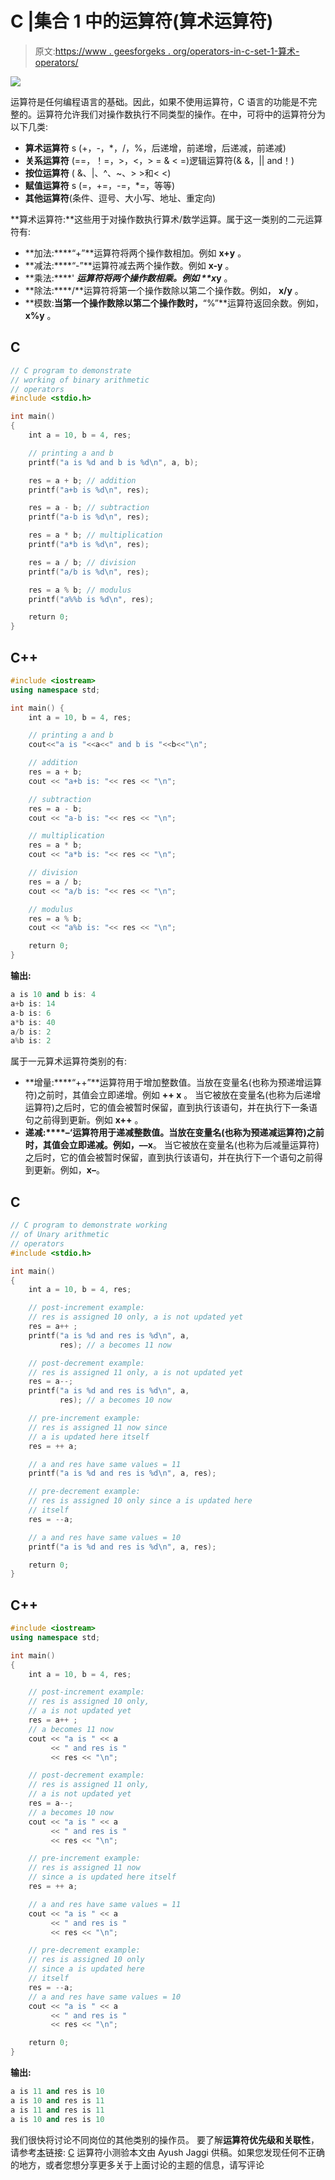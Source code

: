 # C |集合 1 中的运算符(算术运算符)

> 原文:[https://www . geesforgeks . org/operators-in-c-set-1-算术-operators/](https://www.geeksforgeeks.org/operators-in-c-set-1-arithmetic-operators/)

![](img/7475cb9d2bc2dd61cbab802613738268.png)

运算符是任何编程语言的基础。因此，如果不使用运算符，C 语言的功能是不完整的。运算符允许我们对操作数执行不同类型的操作。在中，可将中的运算符分为以下几类:

*   **算术运算符** s (+，-，*，/，%，后递增，前递增，后递减，前递减)
*   **关系运算符** (==，！=，>，<，> = & < =)逻辑运算符(& &，|| and！)
*   **按位运算符** ( &、|、^、~、> >和< <)
*   **赋值运算符** s (=，+=，-=，*=，等等)
*   **其他运算符**(条件、逗号、大小写、地址、重定向)

**算术运算符:**这些用于对操作数执行算术/数学运算。属于这一类别的二元运算符有:

*   **加法:****“+”**运算符将两个操作数相加。例如 **x+y** 。
*   **减法:****“-”**运算符减去两个操作数。例如 **x-y** 。
*   **乘法:****' ***运算符将两个操作数相乘。例如 **x*y** 。
*   **除法:****/**运算符将第一个操作数除以第二个操作数。例如， **x/y** 。
*   **模数:**当第一个操作数除以第二个操作数时，**“%”**运算符返回余数。例如， **x%y** 。

## C

```cpp
// C program to demonstrate
// working of binary arithmetic
// operators
#include <stdio.h>

int main()
{
    int a = 10, b = 4, res;

    // printing a and b
    printf("a is %d and b is %d\n", a, b);

    res = a + b; // addition
    printf("a+b is %d\n", res);

    res = a - b; // subtraction
    printf("a-b is %d\n", res);

    res = a * b; // multiplication
    printf("a*b is %d\n", res);

    res = a / b; // division
    printf("a/b is %d\n", res);

    res = a % b; // modulus
    printf("a%%b is %d\n", res);

    return 0;
}
```

## C++

```cpp
#include <iostream>
using namespace std;

int main() {
    int a = 10, b = 4, res;

    // printing a and b
    cout<<"a is "<<a<<" and b is "<<b<<"\n";

    // addition
    res = a + b; 
    cout << "a+b is: "<< res << "\n";

    // subtraction
    res = a - b; 
    cout << "a-b is: "<< res << "\n";

    // multiplication
    res = a * b; 
    cout << "a*b is: "<< res << "\n";

    // division
    res = a / b;
    cout << "a/b is: "<< res << "\n";

    // modulus
    res = a % b;
    cout << "a%b is: "<< res << "\n";

    return 0;
}
```

**输出:**

```cpp
a is 10 and b is: 4
a+b is: 14
a-b is: 6
a*b is: 40
a/b is: 2
a%b is: 2

```

属于一元算术运算符类别的有:

*   **增量:****“++”**运算符用于增加整数值。当放在变量名(也称为预递增运算符)之前时，其值会立即递增。例如 **++ x** 。
    当它被放在变量名(也称为后递增运算符)之后时，它的值会被暂时保留，直到执行该语句，并在执行下一条语句之前得到更新。例如 **x++** 。
*   **递减:****–‘**运算符用于递减整数值。当放在变量名(也称为预递减运算符)之前时，其值会立即递减。例如，**––x**。
    当它被放在变量名(也称为后减量运算符)之后时，它的值会被暂时保留，直到执行该语句，并在执行下一个语句之前得到更新。例如，**x–**。

## C

```cpp
// C program to demonstrate working
// of Unary arithmetic
// operators
#include <stdio.h>

int main()
{
    int a = 10, b = 4, res;

    // post-increment example:
    // res is assigned 10 only, a is not updated yet
    res = a++ ;
    printf("a is %d and res is %d\n", a,
           res); // a becomes 11 now

    // post-decrement example:
    // res is assigned 11 only, a is not updated yet
    res = a--;
    printf("a is %d and res is %d\n", a,
           res); // a becomes 10 now

    // pre-increment example:
    // res is assigned 11 now since
    // a is updated here itself
    res = ++ a;

    // a and res have same values = 11
    printf("a is %d and res is %d\n", a, res);

    // pre-decrement example:
    // res is assigned 10 only since a is updated here
    // itself
    res = --a;

    // a and res have same values = 10
    printf("a is %d and res is %d\n", a, res);

    return 0;
}
```

## C++

```cpp
#include <iostream>
using namespace std;

int main()
{
    int a = 10, b = 4, res;

    // post-increment example:
    // res is assigned 10 only,
    // a is not updated yet
    res = a++ ;
    // a becomes 11 now
    cout << "a is " << a
         << " and res is "
         << res << "\n";

    // post-decrement example:
    // res is assigned 11 only,
    // a is not updated yet
    res = a--;
    // a becomes 10 now
    cout << "a is " << a
         << " and res is "
         << res << "\n";

    // pre-increment example:
    // res is assigned 11 now
    // since a is updated here itself
    res = ++ a;

    // a and res have same values = 11
    cout << "a is " << a
         << " and res is "
         << res << "\n";

    // pre-decrement example:
    // res is assigned 10 only
    // since a is updated here
    // itself
    res = --a;
    // a and res have same values = 10
    cout << "a is " << a
         << " and res is "
         << res << "\n";

    return 0;
}
```

**输出:**

```cpp
a is 11 and res is 10
a is 10 and res is 11
a is 11 and res is 11
a is 10 and res is 10

```

我们很快将讨论不同岗位的其他类别的操作员。
要了解**运算符优先级和关联性**，请参考[本](https://www.geeksforgeeks.org/c-operator-precedence-associativity/)链接:
[C](https://www.geeksforgeeks.org/c-language-2-gq/operators-gq/)
运算符小测验本文由 Ayush Jaggi 供稿。如果您发现任何不正确的地方，或者您想分享更多关于上面讨论的主题的信息，请写评论